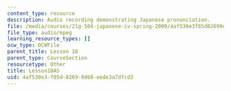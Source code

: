 ```yaml
---
content_type: resource
description: Audio recording demonstrating Japanese pronunciation.
file: /media/courses/21g-504-japanese-iv-spring-2009/4af530e3f85d82699d68eede3a7dfcd3_Lesson18A5.mp3
file_type: audio/mpeg
learning_resource_types: []
ocw_type: OCWFile
parent_title: Lesson 18
parent_type: CourseSection
resourcetype: Other
title: Lesson18A5
uid: 4af530e3-f85d-8269-9d68-eede3a7dfcd3
---
```

